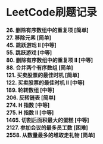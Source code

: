 # LeetCode刷题记录
**26. 删除有序数组中的重复项 [简单]**  
**27. 移除元素 [简单]**  
**45. 跳跃游戏 II [中等]**  
**55. 跳跃游戏 [中等]**  
**80. 删除有序数组中的重复项 II [中等]**  
**88. 合并两个有序数组 [简单]**  
**121. 买卖股票的最佳时机 [简单]**  
**122. 买卖股票的最佳时机 II [中等]**  
**189. 轮转数组 [中等]**  
**206. 反转链表 [简单]**  
**274. H 指数 [中等]**  
**275. H 指数 II [中等]**  
**1465. 切割后面积最大的蛋糕 [中等]**  
**2127. 参加会议的最多员工数 [困难]**  
**2558. 从数量最多的堆取走礼物 [简单]**  
